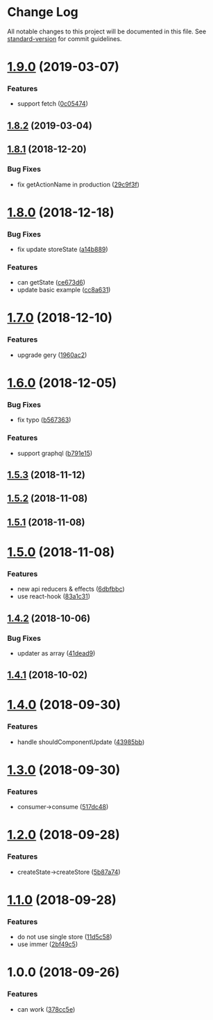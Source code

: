 # Change Log

All notable changes to this project will be documented in this file. See [standard-version](https://github.com/conventional-changelog/standard-version) for commit guidelines.

# [1.9.0](https://github.com/forsigner/stamen/compare/v1.8.2...v1.9.0) (2019-03-07)


### Features

* support fetch ([0c05474](https://github.com/forsigner/stamen/commit/0c05474))



## [1.8.2](https://github.com/forsigner/stamen/compare/v1.8.1...v1.8.2) (2019-03-04)



<a name="1.8.1"></a>
## [1.8.1](https://github.com/forsigner/stamen/compare/v1.8.0...v1.8.1) (2018-12-20)


### Bug Fixes

* fix getActionName in production ([29c9f3f](https://github.com/forsigner/stamen/commit/29c9f3f))



<a name="1.8.0"></a>
# [1.8.0](https://github.com/forsigner/stamen/compare/v1.7.0...v1.8.0) (2018-12-18)


### Bug Fixes

* fix update storeState ([a14b889](https://github.com/forsigner/stamen/commit/a14b889))


### Features

* can getState ([ce673d6](https://github.com/forsigner/stamen/commit/ce673d6))
* update basic example ([cc8a631](https://github.com/forsigner/stamen/commit/cc8a631))



<a name="1.7.0"></a>
# [1.7.0](https://github.com/forsigner/stamen/compare/v1.6.0...v1.7.0) (2018-12-10)


### Features

* upgrade gery ([1960ac2](https://github.com/forsigner/stamen/commit/1960ac2))



<a name="1.6.0"></a>
# [1.6.0](https://github.com/forsigner/stamen/compare/v1.5.3...v1.6.0) (2018-12-05)


### Bug Fixes

* fix typo ([b567363](https://github.com/forsigner/stamen/commit/b567363))


### Features

* support graphql ([b791e15](https://github.com/forsigner/stamen/commit/b791e15))



<a name="1.5.3"></a>
## [1.5.3](https://github.com/forsigner/stamen/compare/v1.5.2...v1.5.3) (2018-11-12)



<a name="1.5.2"></a>
## [1.5.2](https://github.com/forsigner/stamen/compare/v1.5.1...v1.5.2) (2018-11-08)



<a name="1.5.1"></a>
## [1.5.1](https://github.com/forsigner/stamen/compare/v1.5.0...v1.5.1) (2018-11-08)



<a name="1.5.0"></a>
# [1.5.0](https://github.com/forsigner/stamen/compare/v1.4.1...v1.5.0) (2018-11-08)


### Features

* new api reducers & effects ([6dbfbbc](https://github.com/forsigner/stamen/commit/6dbfbbc))
* use react-hook ([83a1c31](https://github.com/forsigner/stamen/commit/83a1c31))



<a name="1.4.2"></a>
## [1.4.2](https://github.com/forsigner/stamen/compare/v1.4.1...v1.4.2) (2018-10-06)


### Bug Fixes

* updater as array ([41dead9](https://github.com/forsigner/stamen/commit/41dead9))



<a name="1.4.1"></a>
## [1.4.1](https://github.com/forsigner/stamen/compare/v1.4.0...v1.4.1) (2018-10-02)



<a name="1.4.0"></a>
# [1.4.0](https://github.com/forsigner/stamen/compare/v1.3.0...v1.4.0) (2018-09-30)


### Features

* handle shouldComponentUpdate ([43985bb](https://github.com/forsigner/stamen/commit/43985bb))



<a name="1.3.0"></a>
# [1.3.0](https://github.com/forsigner/stamen/compare/v1.2.0...v1.3.0) (2018-09-30)


### Features

* consumer->consume ([517dc48](https://github.com/forsigner/stamen/commit/517dc48))



<a name="1.2.0"></a>
# [1.2.0](https://gitlab.com/forsigner/stamen/compare/v1.1.0...v1.2.0) (2018-09-28)


### Features

* createState->createStore ([5b87a74](https://gitlab.com/forsigner/stamen/commit/5b87a74))



<a name="1.1.0"></a>
# [1.1.0](https://gitlab.com/forsigner/stamen/compare/v1.0.0...v1.1.0) (2018-09-28)


### Features

* do not use single store ([11d5c58](https://gitlab.com/forsigner/stamen/commit/11d5c58))
* use immer ([2bf49c5](https://gitlab.com/forsigner/stamen/commit/2bf49c5))



<a name="1.0.0"></a>
# 1.0.0 (2018-09-26)


### Features

* can work ([378cc5e](https://gitlab.com/forsigner/stamen/commit/378cc5e))
